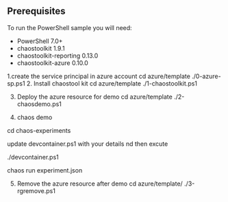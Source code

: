 ## Prerequisites

To run the PowerShell sample you will need:

- PowerShell 7.0+
- chaostoolkit 1.9.1
- chaostoolkit-reporting 0.13.0
- chaostoolkit-azure 0.10.0

1.create the service principal in azure account 
    cd azure/template
    ./0-azure-sp.ps1
2. Install chaostool kit
   cd azure/template
   ./1-chaostoolkit.ps1
   
3. Deploy the azure resource for demo
  cd  azure/template
  ./2-chaosdemo.ps1
   
4. chaos demo

  cd chaos-experiments
  
  update devcontainer.ps1 with your details nd then excute 
  
  ./devcontainer.ps1
  
  chaos run experiment.json
  
  
 5. Remove the azure resource after demo
     cd  azure/template/
    ./3-rgremove.ps1
 
  
